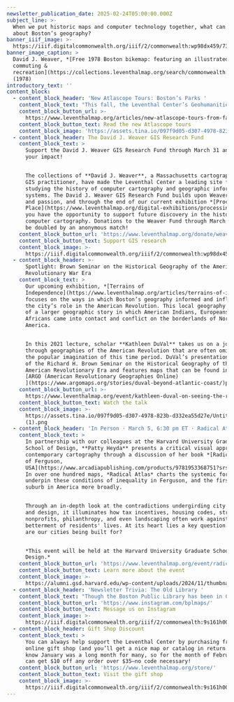 ```yaml
---
newsletter_publication_date: 2025-02-24T05:00:00.000Z
subject_line: >-
  When we put historic maps and computer technology together, what can we learn
  about Boston’s geography?
banner_iiif_image: >-
  https://iiif.digitalcommonwealth.org/iiif/2/commonwealth:wp98dx459/7310,3542,3174,1313/1200,/0/default.jpg
banner_image_caption: >
  David J. Weaver, *[Free 1978 Boston bikemap: featuring an illustrated guide to
  commuting &
  recreation](https://collections.leventhalmap.org/search/commonwealth:fx71g0911)*
  (1978)
introductory_text: ''
content_block:
  - content_block_header: 'New Atlascope Tours: Boston’s Parks '
    content_block_text: "This fall, the Leventhal Center’s Geohumanities & GIS interns helped expand [Atlascope](https://www.atlascope.org/) by georeferencing new urban atlas layers using [Allmaps](https://allmaps.org/), researching geospatial datasets, and writing original Atlascope tours.\_Thanks to the work of **Idana Wilson**\_and\_**Ava Wilcox**, we two new Atlascope tours are now available. These tours show how our modern city has grown in tandem with Boston’s one-of-a-kind park system.\n"
    content_block_button_url: >-
      https://www.leventhalmap.org/articles/new-atlascope-tours-from-fall-2024-interns/
    content_block_button_text: Read the new Atlascope tours
    content_block_image: 'https://assets.tina.io/097f9d05-d307-4978-823b-d332ea55d27e/Atlascope.png'
  - content_block_header: The David J. Weaver GIS Research Fund
    content_block_text: >
      Support the David J. Weaver GIS Research Fund through March 31 and double
      your impact!


      The collections of **David J. Weaver**, a Massachusetts cartographer and
      GIS practitioner, have made the Leventhal Center a leading site for
      studying the history of computer cartography and geographic information
      systems. The David J. Weaver GIS Research Fund builds upon Weaver’s work
      and passion, and through the end of our current exhibition *[Processing
      Place](https://www.leventhalmap.org/digital-exhibitions/processing-place/)*
      you have the opportunity to support future discovery in the history of
      computer cartography. Donations to the Weaver Fund through March 31 will
      be doubled by an anonymous match!
    content_block_button_url: 'https://www.leventhalmap.org/donate/weaver-research-fund/'
    content_block_button_text: Support GIS research
    content_block_image: >-
      https://iiif.digitalcommonwealth.org/iiif/2/commonwealth:wp98dx459/111,277,3161,4539/,1200/0/default.jpg
  - content_block_header: >-
      Spotlight: Brown Seminar on the Historical Geography of the American
      Revolutionary War Era 
    content_block_text: >
      Our upcoming exhibition, *[Terrains of
      Independence](https://www.leventhalmap.org/articles/terrains-of-independence-preview/)*,
      focuses on the ways in which Boston’s geography informed and influenced
      the city’s role in the American Revolution. This local geography is part
      of a larger geographic story in which American Indians, Europeans, and
      Africans came into contact and conflict on the borderlands of North
      America.


      In this 2021 lecture, scholar **Kathleen DuVal** takes us on a journey
      through geographies of the American Revolution that are often omitted from
      the popular imagination of this time period. DuVal’s presentation is part
      of the Richard H. Brown Seminar on the Historical Geography of the
      American Revolutionary Era and features maps that can be found in the
      [ARGO (American Revolutionary Geographies Online)
      ](https://www.argomaps.org/stories/duval-beyond-atlantic-coast/)portal.
    content_block_button_url: >-
      https://www.leventhalmap.org/event/kathleen-duval-on-seeing-the-revolution-from-beyond-the-atlantic-coast/
    content_block_button_text: Watch the talk
    content_block_image: >-
      https://assets.tina.io/097f9d05-d307-4978-823b-d332ea55d27e/Untitled (16)
      (1).png
  - content_block_header: 'In Person · March 5, 6:30 pm ET · Radical Atlas of Ferguson, USA'
    content_block_text: >
      In partnership with our colleagues at the Harvard University Graduate
      School of Design, **Patty Heyda** presents a critical visual approach to
      contemporary cartography through a discussion of her book *[Radical Atlas
      of Ferguson,
      USA](https://www.arcadiapublishing.com/products/9781953368751?srsltid=AfmBOooWtX0Xe5LwkUvmPdjiX_m1qx144ACco47ocV87fGHEtT0lT-O5)*.
      In over one hundred maps, *Radical Atlas* charts the systemic forces that
      underpin these conditions of inequality in Ferguson, and the first-ring
      suburb in America more broadly.


      Through an in-depth look at the contradictions undergirding city planning
      and design, it illuminates how tax incentives, housing codes, streets,
      nonprofits, philanthropy, and even landscaping often work against the
      betterment of residents' lives. At its heart lies a key question: Just who
      are our cities being built for? 


      *This event will be held at the Harvard University Graduate School of
      Design.*
    content_block_button_url: 'https://www.leventhalmap.org/event/radical-atlas-of-ferguson-usa/'
    content_block_button_text: Learn more about the event
    content_block_image: >-
      https://alumni.gsd.harvard.edu/wp-content/uploads/2024/11/thumbnail_RadicalAtlas_cover-1.jpg
  - content_block_header: 'Newsletter Trivia: The Old Library '
    content_block_text: "Though the Boston Public Library has been in Copley Square for nearly 130 years, for 35 the library was housed at a different location. On what street was the main branch of the Boston Public Library located from 1854 to 1894?\n\n* Beacon Street\n* West Street\n* Boylston Street\n* Tremont Street\n\nThe answer to last newsletter’s question about which city on is furthest away from Boston, according to the table on [this map](https://collections.leventhalmap.org/search/commonwealth:3j335r82t), was **San Francisco**.\n\nCorrect answers will be included in a random draw—the winner will receive the next three\_[Map of the Month club](https://www.leventhalmap.org/donate/map-of-the-month/)\_postcards for free.\_***Congratulations to our last winner, Jennifer!***\_In order to enter, make sure you follow us on [Bluesky](https://bsky.app/profile/bplmaps.bsky.social),\_[Instagram](https://www.instagram.com/bplmaps/)\_or\_[Facebook](https://www.facebook.com/bplmaps)\_and direct message or email us the answer to the following question. We’ll accept answers until March 3 at 9 am ET.\n"
    content_block_button_url: 'https://www.instagram.com/bplmaps/'
    content_block_button_text: Message us on Instagram
    content_block_image: >-
      https://iiif.digitalcommonwealth.org/iiif/2/commonwealth:9s161h003/4488,682,3223,5002/,1200/0/default.jpg
  - content_block_header: Gift Shop Discount
    content_block_text: >
      You can always help support the Leventhal Center by purchasing from our
      online gift shop (and you’ll get a nice map or catalog in return!). We
      know January was a long month for many, so for the month of February you
      can get $10 off any order over $35—no code necessary!
    content_block_button_url: 'https://www.leventhalmap.org/store/'
    content_block_button_text: Visit the gift shop
    content_block_image: >-
      https://iiif.digitalcommonwealth.org/iiif/2/commonwealth:9s161h003/7006,4032,2426,2715/,1200/0/default.jpg
---
```


